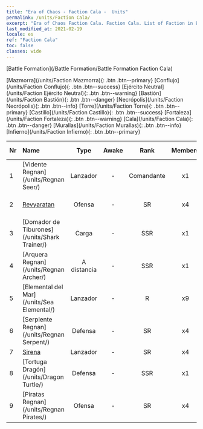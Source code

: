 ```yaml
---
title: "Era of Chaos - Faction Cala -  Units"
permalink: /units/Faction Cala/
excerpt: "Era of Chaos Faction Cala. Faction Cala. List of Faction in Era of Chaos"
last_modified_at: 2021-02-19
locale: es
ref: "Faction Cala"
toc: false
classes: wide
---
```

  [Battle Formation](/Battle Formation/Battle Formation Faction Cala)

 [Mazmorra](/units/Faction Mazmorra){: .btn .btn--primary} [Conflujo](/units/Faction Conflujo){: .btn .btn--success} [Ejército Neutral](/units/Faction Ejército Neutral){: .btn .btn--warning} [Bastión](/units/Faction Bastión){: .btn .btn--danger} [Necrópolis](/units/Faction Necrópolis){: .btn .btn--info} [Torre](/units/Faction Torre){: .btn .btn--primary} [Castillo](/units/Faction Castillo){: .btn .btn--success} [Fortaleza](/units/Faction Fortaleza){: .btn .btn--warning} [Cala](/units/Faction Cala){: .btn .btn--danger} [Murallas](/units/Faction Murallas){: .btn .btn--info} [Infierno](/units/Faction Infierno){: .btn .btn--primary} 

  | Nr |         Name        |   Type   | Awake |    Rank   |   Members     |  Stars  |  Attack  |     HP    | Awaken Name  |
  |:---|:--------------------|:--------:|:-----:|:---------:|:-------------:|:-------:|:--------:|:---------:|:-------------|
  | 1 | [Vidente Regnan](/units/Regnan Seer/) | Lanzador | - | Comandante | x1 | <i class="fas fa-star"/><i class="fas fa-star"/><i class="fas fa-star"/> | 1006.9 | 5091 |  Elemental de la Marea  |
  | 2 | [Revyaratan](/units/Revyaratan/) | Ofensa | - | SR | x4 | <i class="fas fa-star"/><i class="fas fa-star"/><i class="fas fa-star"/> | 1267.1 | 7128 |  Monstruo Marino Ancestral  |
  | 3 | [Domador de Tiburones](/units/Shark Trainer/) | Carga | - | SSR | x1 | <i class="fas fa-star"/><i class="fas fa-star"/><i class="fas fa-star"/> | 792.0 | 5430 |  Jinete de tiburones  |
  | 4 | [Arquera Regnan](/units/Regnan Archer/) | A distancia | - | SSR | x1 | <i class="fas fa-star"/><i class="fas fa-star"/><i class="fas fa-star"/> | 235.5 | 1245 |   -   |
  | 5 | [Elemental del Mar](/units/Sea Elemental/) | Lanzador | - | R | x9 | <i class="fas fa-star"/> | 201.8 | 1446 |  Elemental de la Marea  |
  | 6 | [Serpiente Regnan](/units/Regnan Serpent/) | Defensa | - | SR | x4 | <i class="fas fa-star"/><i class="fas fa-star"/><i class="fas fa-star"/> | 100.9 | 3027 |    |
  | 7 | [Sirena](/units/Mermaid/) | Lanzador | - | SR | x4 | <i class="fas fa-star"/><i class="fas fa-star"/><i class="fas fa-star"/> | 185.0 | 1648 |   -   |
  | 8 | [Tortuga Dragón](/units/Dragon Turtle/) | Defensa | - | SSR | x1 | <i class="fas fa-star"/><i class="fas fa-star"/><i class="fas fa-star"/> | 362.0 | 12000 |    |
  | 9 | [Piratas Regnan](/units/Regnan Pirates/) | Ofensa | - | SR | x4 | <i class="fas fa-star"/><i class="fas fa-star"/> | 99.3 | 695 |  Rey de los Piratas  |
